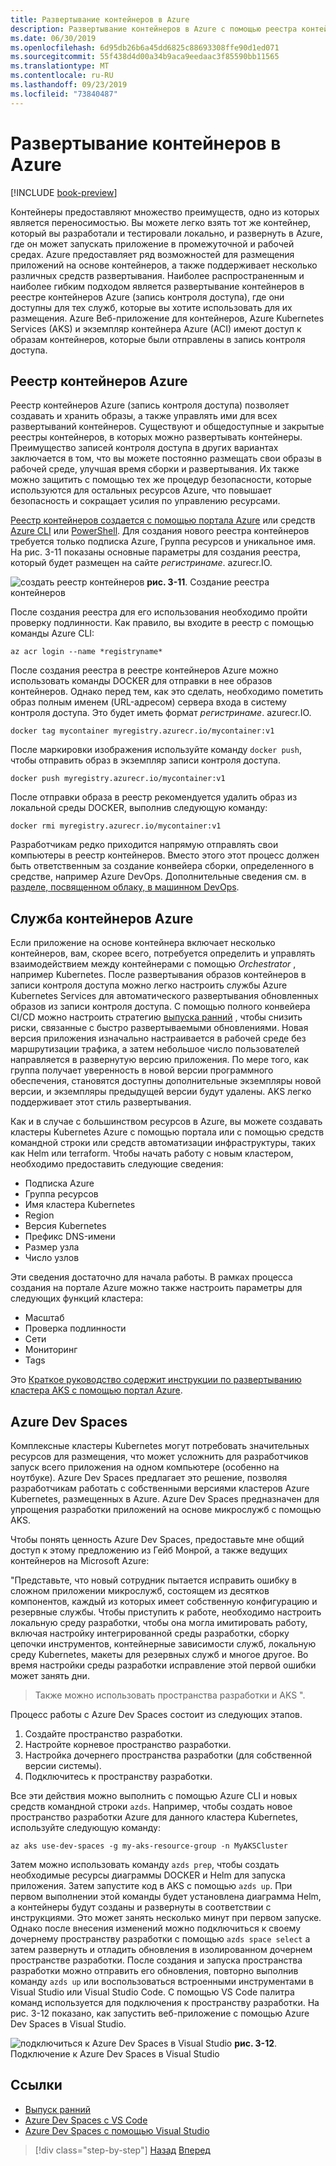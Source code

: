 ```yaml
---
title: Развертывание контейнеров в Azure
description: Развертывание контейнеров в Azure с помощью реестра контейнеров Azure, службы Kubernetes Azure и Azure Dev Spaces.
ms.date: 06/30/2019
ms.openlocfilehash: 6d95db26b6a45dd6825c88693308ffe90d1ed071
ms.sourcegitcommit: 55f438d4d00a34b9aca9eedaac3f85590bb11565
ms.translationtype: MT
ms.contentlocale: ru-RU
ms.lasthandoff: 09/23/2019
ms.locfileid: "73840487"
---
```

# <a name="deploying-containers-in-azure"></a>Развертывание контейнеров в Azure

[!INCLUDE [book-preview](../../../includes/book-preview.md)]

Контейнеры предоставляют множество преимуществ, одно из которых является переносимостью. Вы можете легко взять тот же контейнер, который вы разработали и тестировали локально, и развернуть в Azure, где он может запускать приложение в промежуточной и рабочей средах. Azure предоставляет ряд возможностей для размещения приложений на основе контейнеров, а также поддерживает несколько различных средств развертывания. Наиболее распространенным и наиболее гибким подходом является развертывание контейнеров в реестре контейнеров Azure (запись контроля доступа), где они доступны для тех служб, которые вы хотите использовать для их размещения. Azure Веб-приложение для контейнеров, Azure Kubernetes Services (AKS) и экземпляр контейнера Azure (ACI) имеют доступ к образам контейнеров, которые были отправлены в запись контроля доступа.

## <a name="azure-container-registry"></a>Реестр контейнеров Azure

Реестр контейнеров Azure (запись контроля доступа) позволяет создавать и хранить образы, а также управлять ими для всех развертываний контейнеров. Существуют и общедоступные и закрытые реестры контейнеров, в которых можно развертывать контейнеры. Преимущество записей контроля доступа в других вариантах заключается в том, что вы можете постоянно размещать свои образы в рабочей среде, улучшая время сборки и развертывания. Их также можно защитить с помощью тех же процедур безопасности, которые используются для остальных ресурсов Azure, что повышает безопасность и сокращает усилия по управлению ресурсами.

[Реестр контейнеров создается с помощью портала Azure](https://docs.microsoft.com/azure/container-registry/container-registry-get-started-portal) или средств [Azure CLI](https://docs.microsoft.com/azure/container-registry/container-registry-get-started-azure-cli) или [PowerShell](https://docs.microsoft.com/azure/container-registry/container-registry-get-started-powershell). Для создания нового реестра контейнеров требуется только подписка Azure, Группа ресурсов и уникальное имя. На рис. 3-11 показаны основные параметры для создания реестра, который будет размещен на сайте *регистринаме*. azurecr.IO.

![создать реестр контейнеров](./media/create-container-registry.png)
**рис. 3-11**. Создание реестра контейнеров

После создания реестра для его использования необходимо пройти проверку подлинности. Как правило, вы входите в реестр с помощью команды Azure CLI:

```azurecli
az acr login --name *registryname*
```

После создания реестра в реестре контейнеров Azure можно использовать команды DOCKER для отправки в нее образов контейнеров. Однако перед тем, как это сделать, необходимо пометить образ полным именем (URL-адресом) сервера входа в систему контроля доступа. Это будет иметь формат *регистринаме*. azurecr.IO.

```console
docker tag mycontainer myregistry.azurecr.io/mycontainer:v1
```

После маркировки изображения используйте команду `docker push`, чтобы отправить образ в экземпляр записи контроля доступа.

```console
docker push myregistry.azurecr.io/mycontainer:v1
```

После отправки образа в реестр рекомендуется удалить образ из локальной среды DOCKER, выполнив следующую команду:

```console
docker rmi myregistry.azurecr.io/mycontainer:v1
```

Разработчикам редко приходится напрямую отправлять свои компьютеры в реестр контейнеров. Вместо этого этот процесс должен быть ответственным за создание конвейера сборки, определенного в средстве, например Azure DevOps. Дополнительные сведения см. в [разделе, посвященном облаку, в машинном DevOps](devops.md).

## <a name="azure-kubernetes-service"></a>Служба контейнеров Azure

Если приложение на основе контейнера включает несколько контейнеров, вам, скорее всего, потребуется определить и управлять взаимодействием между контейнерами с помощью *Orchestrator* , например Kubernetes. После развертывания образов контейнеров в записи контроля доступа можно легко настроить службы Azure Kubernetes Services для автоматического развертывания обновленных образов из записи контроля доступа. С помощью полного конвейера CI/CD можно настроить стратегию [выпуска ранний](https://martinfowler.com/bliki/CanaryRelease.html) , чтобы снизить риски, связанные с быстро развертываемыми обновлениями. Новая версия приложения изначально настраивается в рабочей среде без маршрутизации трафика, а затем небольшое число пользователей направляется в развернутую версию приложения. По мере того, как группа получает уверенность в новой версии программного обеспечения, становятся доступны дополнительные экземпляры новой версии, и экземпляры предыдущей версии будут удалены. AKS легко поддерживает этот стиль развертывания.

Как и в случае с большинством ресурсов в Azure, вы можете создавать кластеры Kubernetes Azure с помощью портала или с помощью средств командной строки или средств автоматизации инфраструктуры, таких как Helm или terraform. Чтобы начать работу с новым кластером, необходимо предоставить следующие сведения:

- Подписка Azure
- Группа ресурсов
- Имя кластера Kubernetes
- Region
- Версия Kubernetes
- Префикс DNS-имени
- Размер узла
- Число узлов

Эти сведения достаточно для начала работы. В рамках процесса создания на портале Azure можно также настроить параметры для следующих функций кластера:

- Масштаб
- Проверка подлинности
- Сети
- Мониторинг
- Tags

Это [Краткое руководство содержит инструкции по развертыванию кластера AKS с помощью портал Azure](https://docs.microsoft.com/azure/aks/kubernetes-walkthrough-portal).

## <a name="azure-dev-spaces"></a>Azure Dev Spaces

Комплексные кластеры Kubernetes могут потребовать значительных ресурсов для размещения, что может усложнить для разработчиков запуск всего приложения на одном компьютере (особенно на ноутбуке). Azure Dev Spaces предлагает это решение, позволяя разработчикам работать с собственными версиями кластеров Azure Kubernetes, размещенных в Azure. Azure Dev Spaces предназначен для упрощения разработки приложений на основе микрослужб с помощью AKS.

Чтобы понять ценность Azure Dev Spaces, предоставьте мне общий доступ к этому предложению из Гейб Монрой, а также ведущих контейнеров на Microsoft Azure:

"Представьте, что новый сотрудник пытается исправить ошибку в сложном приложении микрослужб, состоящем из десятков компонентов, каждый из которых имеет собственную конфигурацию и резервные службы. Чтобы приступить к работе, необходимо настроить локальную среду разработки, чтобы она могла имитировать работу, включая настройку интегрированной среды разработки, сборку цепочки инструментов, контейнерные зависимости служб, локальную среду Kubernetes, макеты для резервных служб и многое другое. Во время настройки среды разработки исправление этой первой ошибки может занять дни.

> Также можно использовать пространства разработки и AKS ".

Процесс работы с Azure Dev Spaces состоит из следующих этапов.

1. Создайте пространство разработки.
2. Настройте корневое пространство разработки.
3. Настройка дочернего пространства разработки (для собственной версии системы).
4. Подключитесь к пространству разработки.

Все эти действия можно выполнить с помощью Azure CLI и новых средств командной строки `azds`. Например, чтобы создать новое пространство разработки Azure для данного кластера Kubernetes, используйте следующую команду:

```azurecli
az aks use-dev-spaces -g my-aks-resource-group -n MyAKSCluster
```

Затем можно использовать команду `azds prep`, чтобы создать необходимые ресурсы диаграммы DOCKER и Helm для запуска приложения. Затем запустите код в AKS с помощью `azds up`. При первом выполнении этой команды будет установлена диаграмма Helm, а контейнеры будут созданы и развернуты в соответствии с инструкциями. Это может занять несколько минут при первом запуске. Однако после внесения изменений можно подключиться к своему дочернему пространству разработки с помощью `azds space select` а затем развернуть и отладить обновления в изолированном дочернем пространстве разработки. После создания и запуска пространства разработки можно отправить его обновления, повторно выполнив команду `azds up` или воспользоваться встроенными инструментами в Visual Studio или Visual Studio Code. С помощью VS Code палитра команд используется для подключения к пространству разработки. На рис. 3-12 показано, как запустить веб-приложение с помощью Azure Dev Spaces в Visual Studio.

![подключиться к Azure Dev Spaces в Visual Studio](./media/azure-dev-spaces-visual-studio-launchsettings.png)
**рис. 3-12**. Подключение к Azure Dev Spaces в Visual Studio

## <a name="references"></a>Ссылки

- [Выпуск ранний](https://martinfowler.com/bliki/CanaryRelease.html)
- [Azure Dev Spaces с VS Code](https://docs.microsoft.com/azure/dev-spaces/quickstart-netcore)
- [Azure Dev Spaces с помощью Visual Studio](https://docs.microsoft.com/azure/dev-spaces/quickstart-netcore-visualstudio)

>[!div class="step-by-step"]
>[Назад](combine-containers-serverless-approaches.md)
>[Вперед](scale-containers-serverless.md)
